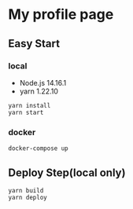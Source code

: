 # My profile page

## Easy Start

### local

- Node.js 14.16.1
- yarn 1.22.10

```
yarn install
yarn start
```

### docker

```
docker-compose up
```

## Deploy Step(local only)

```
yarn build
yarn deploy
```